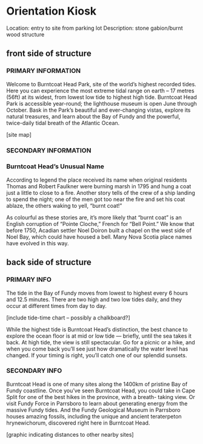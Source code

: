 # Orientation Kiosk

Location: entry to site from parking lot Description: stone gabion/burnt wood structure

## front side of structure

### PRIMARY INFORMATION

Welcome to Burntcoat Head Park, site of the world’s highest recorded tides. Here you can experience the most extreme tidal range on earth – 17 metres (56ft) at its widest, from lowest low tide to highest high tide.
Burntcoat Head Park is accessible year-round; the lighthouse museum is open June through October. Bask in the Park’s beautiful and ever-changing vistas, explore its natural treasures, and learn about the Bay of Fundy and the powerful, twice-daily tidal breath of the Atlantic Ocean.

[site map]

### SECONDARY INFORMATION

### Burntcoat Head’s Unusual Name

According to legend the place received its name when original residents Thomas and Robert Faulkner were burning marsh in 1795 and hung a coat just a little to close to a fire. Another story tells of the crew of a ship landing to spend the night; one of the men got too near the fire and set his coat ablaze, the others waking to yell, “burnt coat!”

As colourful as these stories are, it’s more likely that “burnt coat” is an English corruption of “Pointe Cloche,” French for “Bell Point.” We know that before 1750, Acadian settler Noel Doiron built a chapel on the west side of Noel Bay, which could have housed a bell. Many Nova Scotia place names have evolved in this way.

## back side of structure

### PRIMARY INFO

The tide in the Bay of Fundy moves from lowest to highest every 6 hours and 12.5 minutes. There are two high and two low tides daily, and they occur at different times from day to day.

[include tide-time chart – possibly a chalkboard?]

While the highest tide is Burntcoat Head’s distinction, the best chance to explore the ocean floor is at mid or low tide — briefly, until the sea takes it back. At high tide, the view is still spectacular. Go for a picnic or a hike, and when you come back you’ll see just how dramatically the water level has changed. If your timing is right, you’ll catch one of our splendid sunsets.

### SECONDARY INFO

Burntcoat Head is one of many sites along the 1400km of pristine Bay of Fundy coastline. Once you’ve seen Burntcoat Head, you could take in Cape Split for one of the best hikes in the province, with a breath- taking view. Or visit Fundy Force in Parrsboro to learn about generating energy from the massive Fundy tides. And the Fundy Geological Museum in Parrsboro houses amazing fossils, including the unique and ancient teraterpeton hrynewichorum, discovered right here in Burntcoat Head.

[graphic indicating distances to other nearby sites]

